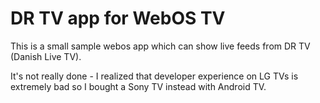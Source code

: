 DR TV app for WebOS TV
======================

This is a small sample webos app which can show live feeds from DR TV (Danish Live TV).

It's not really done - I realized that developer experience on LG TVs is extremely bad so I bought a Sony TV instead with Android TV.
